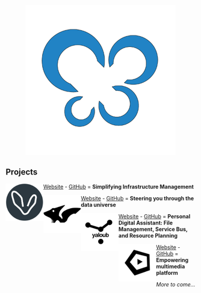 <p align="center">
<img src="./assets/SiteNetSoft-Logo.png" alt="SiteNetSoft logo" width="400">
</p>

<h2>Projects</h2>

<p>
 <a href="https://amadla.org/"><img alt="Amadla logo" src="./assets/amadla-logo.png" width="100" style="vertical-align: middle; float: left;"> Website</a> - <a href="https://github.com/AmadlaOrg">GitHub</a> = <strong>Simplifying Infrastructure Management</strong>
</p>

<p>
 <a href="https://xtamia.com/"><img alt="XTamia logo" src="./assets/xtamia-logo.png" width="100" style="vertical-align: middle; float: left;"> Website</a> - <a href="https://github.com/XTamia">GitHub</a> = <strong>Steering you through the data universe</strong>
</p>

<p>
 <a href="https://yaloub.com/"><img alt="Yaloub logo" src="./assets/yaloub-logo.svg" width="100" style="vertical-align: middle; float: left;"> Website</a> - <a href="https://github.com/Yaloub">GitHub</a> = <strong>Personal Digital Assistant: File Management, Service Bus, and Resource Planning</strong>
</p>

<p>
 <a href="https://sitenetmedia.com/"><img alt="SiteNetMedia logo" src="./assets/sitenetmedia-logo.svg" width="100" style="vertical-align: middle; float: left;"> Website</a> - <a href="https://github.com/SiteNetMedia">GitHub</a> = <strong>Empowering multimedia platform</strong>
</p>

<p>
<em>More to come...</em>
</p>
<!-- [Yaloub](https://yaloub.com/) - [GitHub](https://github.com/Yaloub) = An online file manager and PSB (Personal Service Bus) and PRP (Personal Resource Planning).
- [XTamia](https://xtamia.com/) - [GitHub](https://github.com/XTamia)
- [BTH](https://bth.bio/) - [GitHub](https://github.com/bthbio)-->
